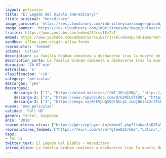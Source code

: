 ```yaml
---
layout: peliculas
title: "El Legado del Diablo (Hereditary)"
titulo_original: "Hereditary"
image_carousel: 'https://res.cloudinary.com/imbriitneysam/image/upload/v1543194907/legadooo-poster-min.jpg'
image_banner: 'https://res.cloudinary.com/imbriitneysam/image/upload/v1543194907/legadoooo-banner-min.jpg'
trailer: https://www.youtube.com/embed/SJrssIEzTrI
embed: https://www.youtube.com/embed/SJrssIEzTrI?rel=0&amp;hd=1&border=0&wmode=opaque&enablejsapi=1&modestbranding=1&controls=1&showinfo=1
sandbox: allow-same-origin allow-forms
reproductor: 'fembed'
idioma: 'Latino'
description: La familia Graham comienza a deshacerse tras la muerte de su abuela solitaria. La matriarca sigue proyectando una sombra oscura sobre la familia, especialmente sobre su nieta adolescente solitaria, Charlie, con quien siempre tuvo una fascinación inusual. A medida que un terror abrumador se apodera de su hogar, su existencia pacífica se desgarra, obligando a su madre a explorar un reino más oscuro para escapar del desafortunado destino que han heredado.
description_corta: La familia Graham comienza a deshacerse tras la muerte de su abuela solitaria. La matriarca sigue proyectando una sombra oscura sobre la familia, especialmente sobre su nieta adolescente solitaria, Charlie, con quien siempre tuvo una fascinación...
duracion: '2h 07 min'
estrellas: '5'
clasificacion: '+10'
category: 'peliculas'
descargas: 'yes'
descargas2:
    descarga-1: ["1", "https://oload.services/f/mT_1Orq1XNg", "https://www.google.com/s2/favicons?domain=openload.co","OpenLoad","https://res.cloudinary.com/imbriitneysam/image/upload/v1541473684/mexico.png", "Latino", "Full HD"]
    descarga-2: ["2", "https://www.rapidvideo.com/d/G2WIL5TIO9", "https://www.google.com/s2/favicons?domain=www.rapidvideo.com","RapidVideo","https://res.cloudinary.com/imbriitneysam/image/upload/v1541473684/mexico.png", "Latino", "Full HD"]
    descarga-3: ["3", "https://mega.nz/#!EVpUgSQQ!hhLq2_suUjBntxL2clFsbiwIiu1y2oZHvWfEbn2VCRc", "https://www.google.com/s2/favicons?domain=mega.nz","Mega","https://res.cloudinary.com/imbriitneysam/image/upload/v1541473684/mexico.png", "Latino", "Full HD"]
nuevo: 'new_peliculas'
calidad: 'Full HD'
genero: Terror, Suspenso
anio: '2018'
reproductores_otros: ["https://gdriveplayer.io/embed2.php?link=qlsDBIaSf7ScvQrUywqmEQLw6ceVyPpfBjaj%252BCz5w7gLB28608uKVxgiOuVpA3RGwrXO91Xk01hvnFgCG8vtg0F4ryAmOgBAex6FV8IvKyzQVF3Z6xtE8QJkYPMBvE9b9hxqubajnIKGNYdOtBs%252B9yq7ij3e6GMtL13w0KDt9q3K6FVELXSNOtipulHI0wRrqNqgRMo7E7qMVwgXM3vnG7","Latino","https://jawcloud.co/embed-kdur850e3ts2.html","Latino"]
reproductores_fembed: ["https://feurl.com/v/rmr7gfee0357n63","Latino","https://feurl.com/v/rm7p8sew5r7rmp-","Latino"]
tags:
- Terror
twitter_text: El Legado del Diablo - Hereditary
introduction: La familia Graham comienza a deshacerse tras la muerte de su abuela solitaria. La matriarca sigue proyectando una sombra oscura sobre la familia, especialmente sobre su nieta adolescente solitaria, Charlie, con quien siempre tuvo una fascinación..
---
```



 







